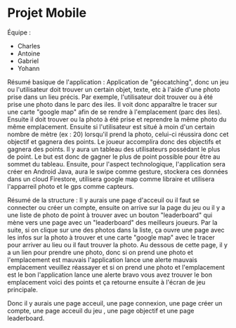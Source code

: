 # Projet Mobile

Équipe : 
- Charles
- Antoine
- Gabriel
- Yohann

Résumé basique de l'application : Application de "géocatching", donc un jeu ou l'utilisateur doit trouver un certain objet, texte, etc à l'aide d'une photo prise dans un lieu précis. Par exemple, l'utilisateur doit trouver ou à été prise une photo dans le parc des iles. Il voit donc apparaître le tracer sur une carte "google map" afin de se rendre à l'emplacement (parc des iles). Ensuite il doit trouver ou la photo à été prise et reprendre la même photo du même emplacement. Ensuite si l'utilisateur est situé à moin d'un certain nombre de mètre (ex : 20) lorsqu'il prend la photo, celui-ci réussira donc cet objectif et gagnera des points. Le joueur accomplira donc des objectifs et gagnera des points. Il y aura un tableau des utilisateurs possédant le plus de point. Le but est donc de gagner le plus de point possible pour être au sommet du tableau. Ensuite, pour l'aspect technologique, l'application sera créer en Android Java, aura le swipe comme gesture, stockera ces données dans un cloud Firestore, utilisera google map comme libraire et utilisera l'apparreil photo et le gps comme capteurs.

Résumé de la structure : Il y aurais une page d'acceuil ou il faut se connecter ou créer un compte, ensuite on arrive sur la page du jeu ou il y a une liste de photo de point à trouver avec un bouton "leaderboard" qui mène vers une page avec un "leaderboard" des meilleurs joueurs. Par la suite, si on clique sur une des photos dans la liste, ça ouvre une page avec les infos sur la photo à trouver et une carte "google map" avec le tracer pour arriver au lieu ou il faut trouver la photo. Au dessous de cette page, il y a un lien pour prendre une photo, donc si on prend une photo et l'emplacement est mauvais l'application lance une alerte mauvais emplacement veuillez réassayer et si on prend une photo et l'emplacement est le bon l'application lance une alerte bravo vous avez trouver le bon emplacement voici des points et ça retourne ensuite à l'écran de jeu principale.

Donc il y aurais une page acceuil, une page connexion, une page créer un compte, une page acceuil du jeu , une page objectif et une page leaderboard.